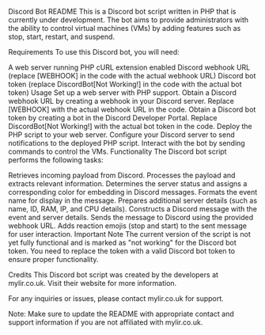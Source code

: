 Discord Bot README
This is a Discord bot script written in PHP that is currently under development. The bot aims to provide administrators with the ability to control virtual machines (VMs) by adding features such as stop, start, restart, and suspend.

Requirements
To use this Discord bot, you will need:

A web server running PHP
cURL extension enabled
Discord webhook URL (replace [WEBHOOK] in the code with the actual webhook URL)
Discord bot token (replace DiscordBot[Not Working!] in the code with the actual bot token)
Usage
Set up a web server with PHP support.
Obtain a Discord webhook URL by creating a webhook in your Discord server.
Replace [WEBHOOK] with the actual webhook URL in the code.
Obtain a Discord bot token by creating a bot in the Discord Developer Portal.
Replace DiscordBot[Not Working!] with the actual bot token in the code.
Deploy the PHP script to your web server.
Configure your Discord server to send notifications to the deployed PHP script.
Interact with the bot by sending commands to control the VMs.
Functionality
The Discord bot script performs the following tasks:

Retrieves incoming payload from Discord.
Processes the payload and extracts relevant information.
Determines the server status and assigns a corresponding color for embedding in Discord messages.
Formats the event name for display in the message.
Prepares additional server details (such as name, ID, RAM, IP, and CPU details).
Constructs a Discord message with the event and server details.
Sends the message to Discord using the provided webhook URL.
Adds reaction emojis (stop and start) to the sent message for user interaction.
Important Note
The current version of the script is not yet fully functional and is marked as "not working" for the Discord bot token. You need to replace the token with a valid Discord bot token to ensure proper functionality.

Credits
This Discord bot script was created by the developers at mylir.co.uk. Visit their website for more information.

For any inquiries or issues, please contact mylir.co.uk for support.

Note: Make sure to update the README with appropriate contact and support information if you are not affiliated with mylir.co.uk.
